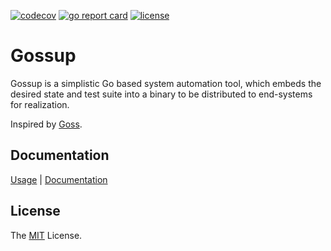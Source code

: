 [![codecov](https://img.shields.io/codecov/c/github/retr0h/gossup?token=OP62DXD9RS&style=flat-square)](https://codecov.io/gh/retr0h/gossup)
[![go report card](https://goreportcard.com/badge/github.com/retr0h/gossup?style=flat-square)](https://goreportcard.com/report/github.com/retr0h/gossup)
[![license](https://img.shields.io/badge/license-MIT-brightgreen.svg?style=flat-square)](LICENSE)

# Gossup

Gossup is a simplistic Go based system automation tool, which embeds the
desired state and test suite into a binary to be distributed to end-systems
for realization.

Inspired by [Goss][].

## Documentation

[Usage][] | [Documentation][]

[Usage]: https://retr0h.github.io/gossup/usage
[Documentation]: https://retr0h.github.io/gossup/

## License

The [MIT][] License.

[Goss]: https://github.com/~/goss
[MIT]: LICENSE
